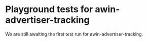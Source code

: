 # Playground tests for awin-advertiser-tracking
We are still awaiting the first test run for awin-advertiser-tracking.
